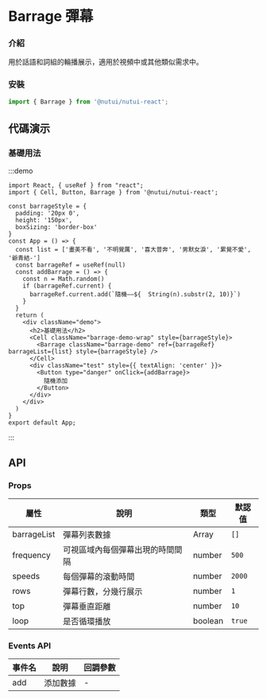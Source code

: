 # Barrage 彈幕

### 介紹

用於話語和詞組的輪播展示，適用於視頻中或其他類似需求中。

### 安裝

``` ts
import { Barrage } from '@nutui/nutui-react';
```

## 代碼演示

### 基礎用法

:::demo
```tsx
import React, { useRef } from "react";
import { Cell, Button, Barrage } from '@nutui/nutui-react';

const barrageStyle = {
  padding: '20px 0',
  height: '150px',
  boxSizing: 'border-box'
}
const App = () => {
  const list = ['畫美不看', '不明覺厲', '喜大普奔', '男默女淚', '累覺不愛', '爺青結-']
  const barrageRef = useRef(null)
  const addBarrage = () => {
    const n = Math.random()
    if (barrageRef.current) {
      barrageRef.current.add(`隨機——${  String(n).substr(2, 10)}`)
    }
  }
  return (
    <div className="demo">
      <h2>基礎用法</h2>
      <Cell className="barrage-demo-wrap" style={barrageStyle}>
        <Barrage className="barrage-demo" ref={barrageRef} barrageList={list} style={barrageStyle} />
      </Cell>
      <div className="test" style={{ textAlign: 'center' }}>
        <Button type="danger" onClick={addBarrage}>
          隨機添加
        </Button>
      </div>
    </div>
  )
}
export default App;
```
:::


## API

### Props

| 屬性 | 說明                             | 類型   | 默認值           |
|--------------|----------------------------------|--------|------------------|
| barrageList         | 彈幕列表數據               | Array | `[]`              |
| frequency        | 可視區域內每個彈幕出現的時間間隔                         | number | `500`               |
| speeds         | 每個彈幕的滾動時間 | number |  `2000`               |
| rows  | 彈幕行數，分幾行展示     | number | `1` |
| top  | 彈幕垂直距離    | number | `10` |
| loop  | 是否循環播放     | boolean | `true` |

### Events API

| 事件名 | 說明           | 回調參數     |
|--------|----------------|--------------|
| add  | 添加數據 | - |
